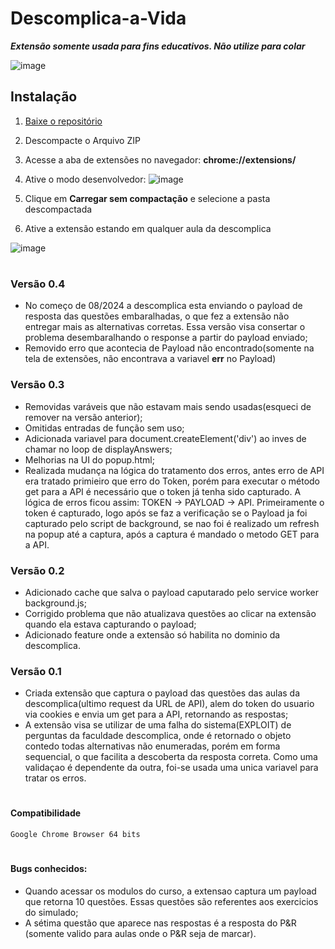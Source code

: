 # Descomplica-a-Vida
***Extensão somente usada para fins educativos. Não utilize para colar***

![image](https://github.com/RodrigoSKohl/Descomplica-a-Vida/assets/107029851/63d02edf-18a7-46a7-88fd-30dd6a13cc75)


## Instalação
1. [Baixe o repositório](https://github.com/RodrigoSKohl/Descomplica-a-Vida/archive/refs/heads/main.zip)
1. Descompacte o Arquivo ZIP 
1. Acesse a aba de extensões no navegador: __chrome://extensions/__
1. Ative o modo desenvolvedor:
![image](https://github.com/RodrigoSKohl/Descomplica-a-Vida/assets/107029851/bb745626-6db9-4c44-b48e-8a238cfd5ebe)

1. Clique em **Carregar sem compactação** e selecione a pasta descompactada
1. Ative a extensão estando em qualquer aula da descomplica
   
![image](https://github.com/RodrigoSKohl/Descomplica-a-Vida/assets/107029851/762f1998-ecdb-4d56-a3ea-17d1dc7a1550)


#
### Versão 0.4
- No começo de 08/2024 a descomplica esta enviando o payload de resposta das questões embaralhadas, o que fez a extensão não entregar mais as alternativas corretas. Essa versão visa consertar o problema desembaralhando o response a partir do payload enviado;
- Removido erro que acontecia de Payload não encontrado(somente na tela de extensões, não encontrava a variavel **err** no Payload)
### Versão 0.3
- Removidas varáveis que não estavam mais sendo usadas(esqueci de remover na versão anterior);
- Omitidas entradas de função sem uso;
- Adicionada variavel para document.createElement('div') ao inves de chamar no loop de displayAnswers;
- Melhorias na UI do popup.html;
- Realizada mudança na lógica do tratamento dos erros, antes erro de API era tratado primieiro que erro do Token, porém para executar o método get para a API é necessário que o token já tenha sido capturado. A lógica de erros ficou assim: TOKEN -> PAYLOAD -> API. Primeiramente o token é capturado, logo após se faz a verificação se o Payload ja foi capturado pelo script de background, se nao foi é realizado um refresh na popup até a captura, após a captura é mandado o metodo GET para a API.
### Versão 0.2
- Adicionado cache que salva o payload caputarado pelo service worker background.js;
- Corrigido problema que não atualizava questões ao clicar na extensão quando ela estava capturando o payload;
- Adicionado feature onde a extensão só habilita no dominio da descomplica.
### Versão 0.1
- Criada extensão que captura o payload das questões das aulas da descomplica(ultimo request da URL de API), alem do token do usuario via cookies e envia um get para a API, retornando as respostas;
- A extensão visa se utilizar de uma falha do sistema(EXPLOIT) de perguntas da faculdade descomplica, onde é retornado o objeto contedo todas alternativas não enumeradas, porém em forma sequencial, o que facilita a descoberta da resposta correta. Como uma validaçao é dependente da outra, foi-se usada uma unica variavel para tratar os erros.
#
#### Compatibilidade
`Google Chrome Browser 64 bits`
#
#### Bugs conhecidos:
- Quando acessar os modulos do curso, a extensao captura um payload que retorna 10 questões. Essas questões são referentes aos exercicios do simulado;
- A sétima questão que aparece nas respostas é a resposta do P&R (somente valido para aulas onde o P&R seja de marcar).
